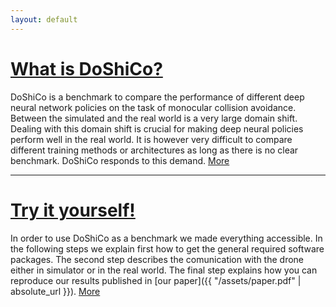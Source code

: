 ```yaml
---
layout: default
---
```


# [](#header-1)[What is DoShiCo?](what.md)
DoShiCo is a benchmark to compare the performance of different deep neural network policies on the task of monocular collision avoidance. Between the simulated and the real world is a very large domain shift. Dealing with this domain shift is crucial for making deep neural policies perform well in the real world. It is however very difficult to compare different training methods or architectures as long as there is no clear benchmark. DoShiCo responds to this demand. 
[More](what.md)

* * *

# [](#header-1)[Try it yourself!](try.md)
In order to use DoShiCo as a benchmark we made everything accessible. In the following steps we explain first how to get the general required software packages. The second step describes the comunication with the drone either in simulator or in the real world. The final step explains how you can reproduce our results published in [our paper]({{ "/assets/paper.pdf" | absolute_url }}). 
[More](try.md)